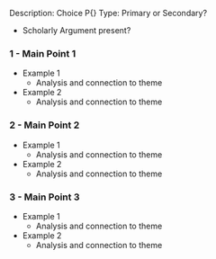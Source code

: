 Description: Choice P{}
Type: Primary or Secondary?
- Scholarly Argument present?
### 1 - Main Point 1
- Example 1
	- Analysis and connection to theme
- Example 2
	- Analysis and connection to theme
### 2 - Main Point 2
- Example 1
	- Analysis and connection to theme
- Example 2
	- Analysis and connection to theme

### 3 - Main Point 3
- Example 1
	- Analysis and connection to theme
- Example 2
	- Analysis and connection to theme